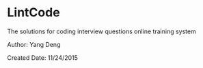 # LintCode
The solutions for coding interview questions online training system

Author: Yang Deng

Created Date: 11/24/2015
